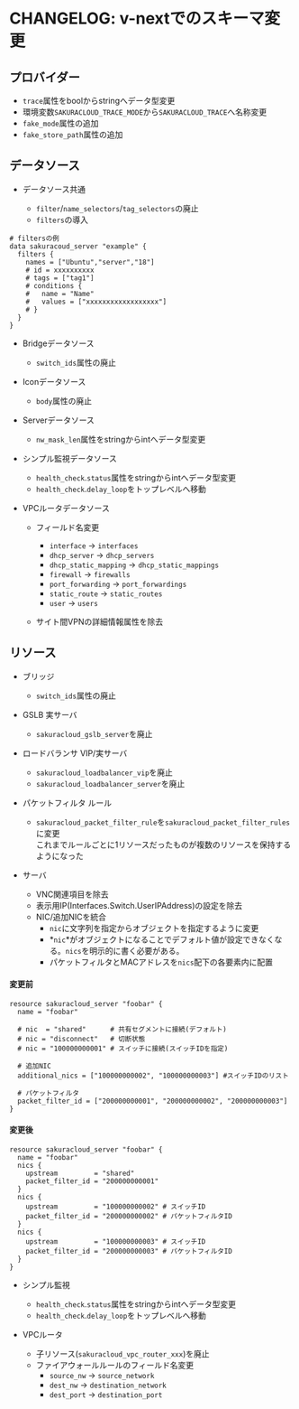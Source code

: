 # CHANGELOG: v-nextでのスキーマ変更

## プロバイダー

  - `trace`属性をboolからstringへデータ型変更
  - 環境変数`SAKURACLOUD_TRACE_MODE`から`SAKURACLOUD_TRACE`へ名称変更
  - `fake_mode`属性の追加
  - `fake_store_path`属性の追加

## データソース

- データソース共通

  - `filter`/`name_selectors`/`tag_selectors`の廃止
  - `filters`の導入
  
```hcl
# filtersの例
data sakuracoud_server "example" {
  filters {
    names = ["Ubuntu","server","18"]
    # id = xxxxxxxxxx
    # tags = ["tag1"]
    # conditions {
    #   name = "Name"
    #   values = ["xxxxxxxxxxxxxxxxxx"]
    # }
  }
}
```

- Bridgeデータソース

  - `switch_ids`属性の廃止

- Iconデータソース

  - `body`属性の廃止
  
- Serverデータソース

  - `nw_mask_len`属性をstringからintへデータ型変更

- シンプル監視データソース

  - `health_check`.`status`属性をstringからintへデータ型変更
  - `health_check`.`delay_loop`をトップレベルへ移動
  
- VPCルータデータソース

  - フィールド名変更
    - `interface` -> `interfaces`
    - `dhcp_server` -> `dhcp_servers`
    - `dhcp_static_mapping` -> `dhcp_static_mappings`
    - `firewall` -> `firewalls`
    - `port_forwarding` -> `port_forwardings`
    - `static_route` -> `static_routes`
    - `user` -> `users`
    
  - サイト間VPNの詳細情報属性を除去
  
## リソース

- ブリッジ

  - `switch_ids`属性の廃止

- GSLB 実サーバ

  - `sakuracloud_gslb_server`を廃止
  
- ロードバランサ VIP/実サーバ

  - `sakuracloud_loadbalancer_vip`を廃止  
  - `sakuracloud_loadbalancer_server`を廃止  

- パケットフィルタ ルール

  - `sakuracloud_packet_filter_rule`を`sakuracloud_packet_filter_rules`に変更  
  これまでルールごとに1リソースだったものが複数のリソースを保持するようになった
    
- サーバ    

  - VNC関連項目を除去
  - 表示用IP(Interfaces.Switch.UserIPAddress)の設定を除去
  - NIC/追加NICを統合
    - `nic`に文字列を指定からオブジェクトを指定するように変更
    - *`nic`*がオブジェクトになることでデフォルト値が設定できなくなる。`nics`を明示的に書く必要がある。
    - パケットフィルタとMACアドレスを`nics`配下の各要素内に配置
    
#### 変更前

```hcl
resource sakuracloud_server "foobar" {
  name = "foobar"
  
  # nic  = "shared"      # 共有セグメントに接続(デフォルト)
  # nic = "disconnect"   # 切断状態
  # nic = "100000000001" # スイッチに接続(スイッチIDを指定)
  
  # 追加NIC
  additional_nics = ["100000000002", "100000000003"] #スイッチIDのリスト 
  
  # パケットフィルタ
  packet_filter_id = ["200000000001", "200000000002", "200000000003"] 
}
```

#### 変更後

```hcl
resource sakuracloud_server "foobar" {
  name = "foobar"
  nics {
    upstream         = "shared"
    packet_filter_id = "200000000001"
  }
  nics {
    upstream         = "100000000002" # スイッチID
    packet_filter_id = "200000000002" # パケットフィルタID
  }
  nics {
    upstream         = "100000000003" # スイッチID
    packet_filter_id = "200000000003" # パケットフィルタID
  }
}
```
    
- シンプル監視 

  - `health_check`.`status`属性をstringからintへデータ型変更
  - `health_check`.`delay_loop`をトップレベルへ移動
  
- VPCルータ

  - 子リソース(`sakuracloud_vpc_router_xxx`)を廃止
  - ファイアウォールルールのフィールド名変更
    - `source_nw` -> `source_network`
    - `dest_nw` -> `destination_network`
    - `dest_port` -> `destination_port`